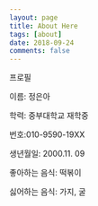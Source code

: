 ```yaml
---
layout: page
title: About Here
tags: [about]
date: 2018-09-24
comments: false
---
```

    
프로필

<p>이름: 정은아</p>
<p>학력: 중부대학교 재학중</p>
<p>번호:010-9590-19XX</p>
<p>생년월일: 2000.11. 09</p>
<p>좋아하는 음식: 떡볶이</p>
<p>싫어하는 음식: 가지, 굴</p>
